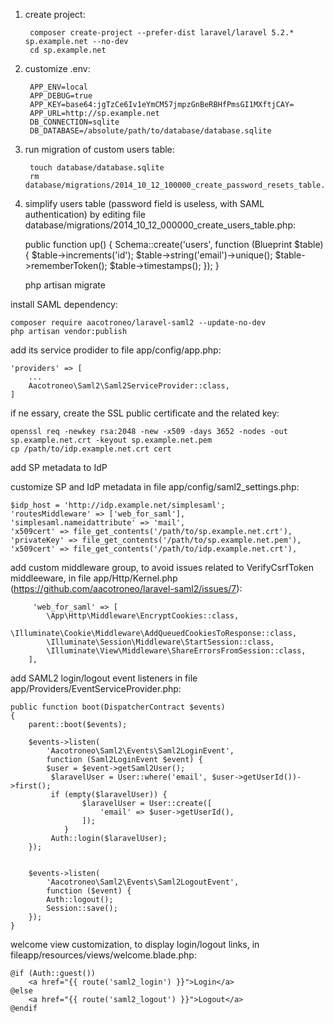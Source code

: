 
1. create project:

        composer create-project --prefer-dist laravel/laravel 5.2.* sp.example.net --no-dev
        cd sp.example.net

1. customize .env:

        APP_ENV=local
        APP_DEBUG=true
        APP_KEY=base64:jgTzCe6Iv1eYmCM57jmpzGnBeRBHfPmsGI1MXftjCAY=
        APP_URL=http://sp.example.net
        DB_CONNECTION=sqlite
        DB_DATABASE=/absolute/path/to/database/database.sqlite

1. run migration of custom users table:

        touch database/database.sqlite
        rm database/migrations/2014_10_12_100000_create_password_resets_table.php

1. simplify users table (password field is useless, with SAML authentication) by editing file database/migrations/2014_10_12_000000_create_users_table.php:

    public function up()
    {
        Schema::create('users', function (Blueprint $table) {
            $table->increments('id');
            $table->string('email')->unique();
            $table->rememberToken();
            $table->timestamps();
        });
    }

    php artisan migrate

install SAML dependency:

    composer require aacotroneo/laravel-saml2 --update-no-dev
    php artisan vendor:publish

add its service prodider to file app/config/app.php:

    'providers' => [
        ...
        Aacotroneo\Saml2\Saml2ServiceProvider::class,
    ]

if ne essary, create the SSL public certificate and the related key:

    openssl req -newkey rsa:2048 -new -x509 -days 3652 -nodes -out sp.example.net.crt -keyout sp.example.net.pem
    cp /path/to/idp.example.net.crt cert

add SP metadata to IdP

customize SP and IdP metadata in file app/config/saml2_settings.php:

    $idp_host = 'http://idp.example.net/simplesaml';
    'routesMiddleware' => ['web_for_saml'],
    'simplesaml.nameidattribute' => 'mail',
    'x509cert' => file_get_contents('/path/to/sp.example.net.crt'),
    'privateKey' => file_get_contents('/path/to/sp.example.net.pem'),
    'x509cert' => file_get_contents('/path/to/idp.example.net.crt'),

add custom middleware group, to avoid issues related to VerifyCsrfToken middleeware, in file app/Http/Kernel.php (https://github.com/aacotroneo/laravel-saml2/issues/7):

		 'web_for_saml' => [
            \App\Http\Middleware\EncryptCookies::class,
            \Illuminate\Cookie\Middleware\AddQueuedCookiesToResponse::class,
            \Illuminate\Session\Middleware\StartSession::class,
            \Illuminate\View\Middleware\ShareErrorsFromSession::class,
        ],

add SAML2 login/logout event listeners in file app/Providers/EventServiceProvider.php:

    public function boot(DispatcherContract $events)
    {
        parent::boot($events);
        
		$events->listen(
			'Aacotroneo\Saml2\Events\Saml2LoginEvent',
			function (Saml2LoginEvent $event) {
            $user = $event->getSaml2User();
             $laravelUser = User::where('email', $user->getUserId())->first();
             if (empty($laravelUser)) {
             		$laravelUser = User::create([
             			'email' => $user->getUserId(),
             		]);
             	}
             Auth::login($laravelUser);
        });


        $events->listen(
        	'Aacotroneo\Saml2\Events\Saml2LogoutEvent',
        	function ($event) {
            Auth::logout();
            Session::save();
        });
    }
    
welcome view customization, to display login/logout links, in fileapp/resources/views/welcome.blade.php:

    @if (Auth::guest())
        <a href="{{ route('saml2_login') }}">Login</a>
    @else
        <a href="{{ route('saml2_logout') }}">Logout</a>
    @endif
